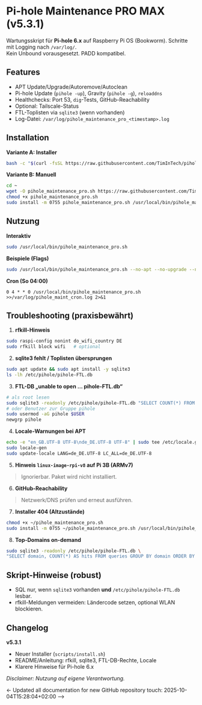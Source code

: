 # Pi-hole Maintenance PRO MAX (v5.3.1)

Wartungsskript für **Pi-hole 6.x** auf Raspberry Pi OS (Bookworm). Schritte mit Logging nach `/var/log/`.  
Kein Unbound vorausgesetzt. PADD kompatibel.

## Features
- APT Update/Upgrade/Autoremove/Autoclean
- Pi-hole Update (`pihole -up`), Gravity (`pihole -g`), `reloaddns`
- Healthchecks: Port 53, `dig`-Tests, GitHub-Reachability
- Optional: Tailscale-Status
- FTL-Toplisten via `sqlite3` (wenn vorhanden)
- Log-Datei: `/var/log/pihole_maintenance_pro_<timestamp>.log`

## Installation
**Variante A: Installer**
```bash
bash -c "$(curl -fsSL https://raw.githubusercontent.com/TimInTech/pihole-maintenance-pro/main/scripts/install.sh)"
```

**Variante B: Manuell**
```bash
cd ~
wget -O pihole_maintenance_pro.sh https://raw.githubusercontent.com/TimInTech/pihole-maintenance-pro/main/pihole_maintenance_pro.sh
chmod +x pihole_maintenance_pro.sh
sudo install -m 0755 pihole_maintenance_pro.sh /usr/local/bin/pihole_maintenance_pro.sh
```

## Nutzung
**Interaktiv**
```bash
sudo /usr/local/bin/pihole_maintenance_pro.sh
```

**Beispiele (Flags)**
```bash
sudo /usr/local/bin/pihole_maintenance_pro.sh --no-apt --no-upgrade --no-gravity --no-dnsreload
```

**Cron (So 04:00)**
```cron
0 4 * * 0 /usr/local/bin/pihole_maintenance_pro.sh >>/var/log/pihole_maint_cron.log 2>&1
```

## Troubleshooting (praxisbewährt)
1) **rfkill-Hinweis**
```bash
sudo raspi-config nonint do_wifi_country DE
sudo rfkill block wifi   # optional
```

2) **sqlite3 fehlt / Toplisten übersprungen**
```bash
sudo apt update && sudo apt install -y sqlite3
ls -lh /etc/pihole/pihole-FTL.db
```

3) **FTL-DB „unable to open … pihole-FTL.db“**
```bash
# als root lesen
sudo sqlite3 -readonly /etc/pihole/pihole-FTL.db "SELECT COUNT(*) FROM queries;"
# oder Benutzer zur Gruppe pihole
sudo usermod -aG pihole $USER
newgrp pihole
```

4) **Locale-Warnungen bei APT**
```bash
echo -e "en_GB.UTF-8 UTF-8\nde_DE.UTF-8 UTF-8" | sudo tee /etc/locale.gen >/dev/null
sudo locale-gen
sudo update-locale LANG=de_DE.UTF-8 LC_ALL=de_DE.UTF-8
```

5) **Hinweis `linux-image-rpi-v8` auf Pi 3B (ARMv7)**
> Ignorierbar. Paket wird nicht installiert.

6) **GitHub-Reachability**
> Netzwerk/DNS prüfen und erneut ausführen.

7) **Installer 404 (Altzustände)**
```bash
chmod +x ~/pihole_maintenance_pro.sh
sudo install -m 0755 ~/pihole_maintenance_pro.sh /usr/local/bin/pihole_maintenance_pro.sh
```

8) **Top-Domains on-demand**
```bash
sudo sqlite3 -readonly /etc/pihole/pihole-FTL.db \
"SELECT domain, COUNT(*) AS hits FROM queries GROUP BY domain ORDER BY hits DESC LIMIT 10;"
```

## Skript-Hinweise (robust)
- SQL nur, wenn `sqlite3` vorhanden **und** `/etc/pihole/pihole-FTL.db` lesbar.
- rfkill-Meldungen vermeiden: Ländercode setzen, optional WLAN blockieren.

## Changelog
**v5.3.1**
- Neuer Installer (`scripts/install.sh`)
- README/Anleitung: rfkill, sqlite3, FTL-DB-Rechte, Locale
- Klarere Hinweise für Pi-hole 6.x

_Disclaimer: Nutzung auf eigene Verantwortung._

<- Updated all documentation for new GitHub repository touch: 2025-10-04T15:28:04+02:00 -->
